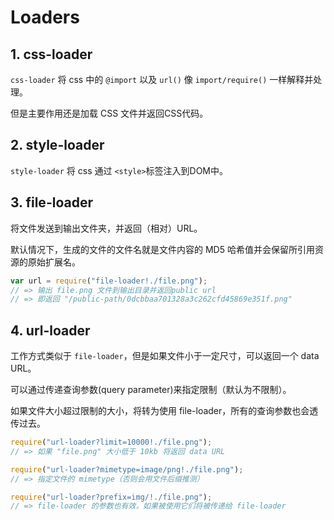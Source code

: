 # Loaders

## 1. css-loader

`css-loader` 将 css 中的 `@import` 以及 `url()` 像 `import/require()` 一样解释并处理。  

但是主要作用还是加载 CSS 文件并返回CSS代码。     

## 2. style-loader

`style-loader` 将 css 通过 `<style>`标签注入到DOM中。   

## 3. file-loader

将文件发送到输出文件夹，并返回（相对）URL。

默认情况下，生成的文件的文件名就是文件内容的 MD5 哈希值并会保留所引用资源的原始扩展名。   

```javascript
var url = require("file-loader!./file.png");
// => 输出 file.png 文件到输出目录并返回public url
// => 即返回 "/public-path/0dcbbaa701328a3c262cfd45869e351f.png"
```

## 4. url-loader

工作方式类似于 `file-loader`，但是如果文件小于一定尺寸，可以返回一个 data URL。    

可以通过传递查询参数(query parameter)来指定限制（默认为不限制）。   

如果文件大小超过限制的大小，将转为使用 file-loader，所有的查询参数也会透传过去。    

```javascript
require("url-loader?limit=10000!./file.png");
// => 如果 "file.png" 大小低于 10kb 将返回 data URL

require("url-loader?mimetype=image/png!./file.png");
// => 指定文件的 mimetype（否则会用文件后缀推测）

require("url-loader?prefix=img/!./file.png");
// => file-loader 的参数也有效，如果被使用它们将被传递给 file-loader
```    
